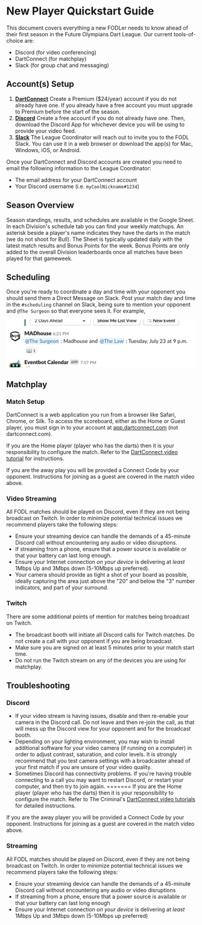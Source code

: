# New Player Quickstart Guide

This document covers everything a new FODLer needs to know ahead of their first season in the Future Olympians Dart  League. Our current tools-of-choice are:

- Discord (for video conferencing)
- DartConnect (for matchplay)
- Slack (for group chat and messaging)

## Account(s) Setup

1. **[DartConnect](https://members.dartconnect.com/signup#member)**
   Create a Premium ($24/year) account if you do not already have one. If you already have a free account you must upgrade to Premium before the start of the season.
2. **[Discord](https://discordapp.com/register)**
   Create a free account if you do not already have one. Then, download the Discord App for whichever device you will be using to provide your video feed.
3. **[Slack](https://www.slack.com)**
   The League Coordinator will reach out to invite you to the FODL Slack. You can use it in a web browser or download the app(s) for Mac, Windows, iOS, or Android.

Once your DartConnect and Discord accounts are created you need to email the following information to the League Coordinator:

- The email address for your DartConnect account
- Your Discord username (i.e. `myCoolNickname#1234`)

## Season Overview

Season standings, results, and schedules are available in the Google Sheet. In each Division's schedule tab you can find your weekly matchups. An asterisk beside a player's name indicates they have the darts in the match (we do not shoot for Bull). The Sheet is typically updated daily with the latest match results and Bonus Points for the week. Bonus Points are only added to the overall Division leaderboards once all matches have been played for that gameweek.

## Scheduling

Once you're ready to coordinate a day and time with your opponent you should send them a Direct Message on Slack. Post your match day and time in the `#scheduling` channel on Slack, being sure to mention your opponent and `@The Surgeon` so that everyone sees it. For example,

![](images/scheduling.png)

## Matchplay

### Match Setup

DartConnect is a web application you run from a browser like Safari, Chrome, or Silk. To access the scoreboard, either as the Home or Guest player, you must sign in to your account at [app.dartconnect.com](https://app.dartconnect.com) (not dartconnect.com).

If you are the Home player (player who has the darts) then it is your responsibility to configure the match. Refer to the [DartConnect video tutorial](https://photos.app.goo.gl/zSpDgZiby45rBAFN7) for instructions.

If you are the away play you will be provided a Connect Code by your opponent. Instructions for joining as a guest are covered in the match video above.

### Video Streaming

All FODL matches should be played on Discord, even if they are not being broadcast on Twitch. In order to minimize potential technical issues we recommend players take the following steps:

- Ensure your streaming device can handle the demands of a 45-minute Discord call without encountering any audio or video disruptions.
- If streaming from a phone, ensure that a power source is available or that your battery can last long enough.
- Ensure your Internet connection _on your device_ is delivering at _least_ 1Mbps Up and 3Mbps down (5-10Mbps up preferred).
- Your camera should provide as tight a shot of your board as possible, ideally capturing the area just above the "20" and below the "3" number indicators, and part of your surround.

### Twitch

There are some additional points of mention for matches being broadcast on Twitch.

- The broadcast booth will initiate all Discord calls for Twitch matches. Do not create a call with your opponent if you are being broadcast.
- Make sure you are signed on at least 5 minutes prior to your match start time.
- Do not run the Twitch stream on any of the devices you are using for matchplay.

## Troubleshooting

### Discord

- If your video stream is having issues, disable and then re-enable your camera in the Discord call. Do not leave and then re-join the call, as that will mess up the Discord view for your opponent and for the broadcast booth.
- Depending on your lighting environment, you may wish to install additional software for your video camera (if running on a computer) in order to adjust contrast, saturation, and color levels. It is strongly recommend that you test camera settings with a broadcaster ahead of your first match if you are unsure of your video quality.
- Sometimes Discord has connectivity problems. If you're having trouble connecting to a call you may want to restart Discord, or restart your computer, and then try to join again.
=======
If you are the Home player (player who has the darts) then it is your responsibility to configure the match. Refer to The Criminal's [DartConnect video tutorials](https://photos.app.goo.gl/zSpDgZiby45rBAFN7) for detailed instructions.

If you are the away player you will be provided a Connect Code by your opponent. Instructions for joining as a guest are covered in the match video above.

### Streaming

All FODL matches should be played on Discord, even if they are not being broadcast on Twitch. In order to minimize potential technical issues we recommend players take the following steps:

- Ensure your streaming device can handle the demands of a 45-minute Discord call without encountering any audio or video disruptions
- If streaming from a phone, ensure that a power source is available or that your battery can last long enough
- Ensure your Internet connection _on your device_ is delivering at _least_ 1Mbps Up and 3Mbps down (5-10Mbps up preferred)
